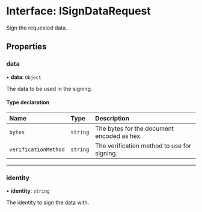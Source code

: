 # Interface: ISignDataRequest

Sign the requested data.

## Properties

### data

• **data**: `Object`

The data to be used in the signing.

#### Type declaration

| Name                 | Type     | Description                                 |
| :------------------- | :------- | :------------------------------------------ |
| `bytes`              | `string` | The bytes for the document encoded as hex.  |
| `verificationMethod` | `string` | The verification method to use for signing. |

---

### identity

• **identity**: `string`

The identity to sign the data with.
